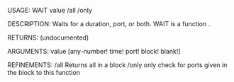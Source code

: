 USAGE:
     WAIT value /all /only

DESCRIPTION:
     Waits for a duration, port, or both.
     WAIT is a function .

RETURNS:
    (undocumented)

ARGUMENTS:
    value [any-number! time! port! block! blank!]

REFINEMENTS:
    /all
        Returns all in a block
    /only
        only check for ports given in the block to this function
